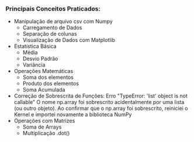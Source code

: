 ### Principais Conceitos Praticados:
- Manipulação de arquivo csv com Numpy
  - Carregamento de Dados
  - Separação de colunas
  - Visualização de Dados com Matplotlib
- Estatística Básica
  - Média
  - Desvio Padrão
  - Variância
- Operações Matemáticas
  - Soma dos elementos
  - Produto dos elementos
  - Soma Acumulada
- Correção de Sobrescrita de Funções: Erro "TypeError: 'list' object is not callable"
O nome np.array foi sobrescrito acidentalmente por uma lista (ou outro objeto). Ao confirmar que o np.array foi sobrescrito, reiniciei o Kernel e importei novamente a biblioteca NumPy
- Operações com Matrizes
  - Soma de Arrays
  - Multiplicação .dot()
